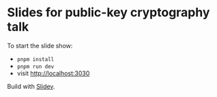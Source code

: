 # Slides for public-key cryptography talk

To start the slide show:

- `pnpm install`
- `pnpm run dev`
- visit <http://localhost:3030>

Build with [Slidev](https://sli.dev/).
